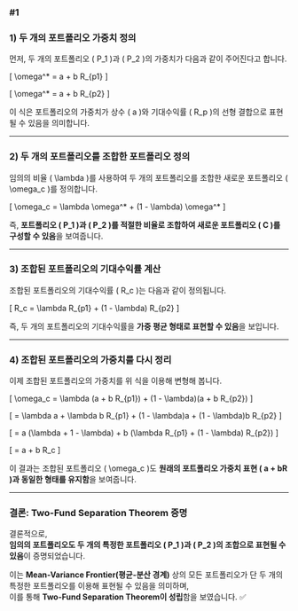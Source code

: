 ### #1

### **1) 두 개의 포트폴리오 가중치 정의**  
먼저, 두 개의 포트폴리오 \( P_1 \)과 \( P_2 \)의 가중치가 다음과 같이 주어진다고 합니다.  

\[
\omega^* = a + b R_{p1}
\]

\[
\omega^* = a + b R_{p2}
\]

이 식은 포트폴리오의 가중치가 상수 \( a \)와 기대수익률 \( R_p \)의 선형 결합으로 표현될 수 있음을 의미합니다.  

---

### **2) 두 개의 포트폴리오를 조합한 포트폴리오 정의**  
임의의 비율 \( \lambda \)를 사용하여 두 개의 포트폴리오를 조합한 새로운 포트폴리오 \( \omega_c \)를 정의합니다.  

\[
\omega_c = \lambda \omega^* + (1 - \lambda) \omega^*
\]

즉, **포트폴리오 \( P_1 \)과 \( P_2 \)를 적절한 비율로 조합하여 새로운 포트폴리오 \( C \)를 구성할 수 있음**을 보여줍니다.  

---

### **3) 조합된 포트폴리오의 기대수익률 계산**  
조합된 포트폴리오의 기대수익률 \( R_c \)는 다음과 같이 정의됩니다.  

\[
R_c = \lambda R_{p1} + (1 - \lambda) R_{p2}
\]

즉, 두 개의 포트폴리오의 기대수익률을 **가중 평균 형태로 표현할 수 있음**을 보입니다.  

---

### **4) 조합된 포트폴리오의 가중치를 다시 정리**  
이제 조합된 포트폴리오의 가중치를 위 식을 이용해 변형해 봅니다.  

\[
\omega_c = \lambda (a + b R_{p1}) + (1 - \lambda)(a + b R_{p2})
\]

\[
= \lambda a + \lambda b R_{p1} + (1 - \lambda)a + (1 - \lambda)b R_{p2}
\]

\[
= a (\lambda + 1 - \lambda) + b (\lambda R_{p1} + (1 - \lambda) R_{p2})
\]

\[
= a + b R_c
\]

이 결과는 조합된 포트폴리오 \( \omega_c \)도 **원래의 포트폴리오 가중치 표현 \( a + bR \)과 동일한 형태를 유지함**을 보여줍니다.  

---

### **결론: Two-Fund Separation Theorem 증명**  
결론적으로,  
**임의의 포트폴리오도 두 개의 특정한 포트폴리오 \( P_1 \)과 \( P_2 \)의 조합으로 표현될 수 있음**이 증명되었습니다.  

이는 **Mean-Variance Frontier(평균-분산 경계)** 상의 모든 포트폴리오가 단 두 개의 특정한 포트폴리오를 이용해 표현될 수 있음을 의미하며,  
이를 통해 **Two-Fund Separation Theorem이 성립**함을 보였습니다. ✅
